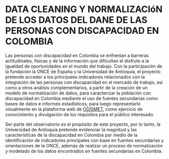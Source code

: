 # DATA CLEANING Y NORMALIZACIóN DE LOS DATOS DEL DANE DE LAS PERSONAS CON DISCAPACIDAD EN COLOMBIA

Las personas con discapacidad en Colombia se enfrentan a barreras actitudinales, físicas y de la información que dificultan el disfrute a la igualdad de oportunidades en el mundo del trabajo. Con la participación de la fundación la ONCE de España y la Universidad de Antioquia, el proyecto pretende acceder a los principales indicadores relacionados con la integración de las personas con discapacidad en el mercado de trabajo, así como a otros análisis complementarios, a partir de la creación de un modelo de normalización de datos, para caracterizar la población con discapacidad en Colombia mediante el uso de fuentes secundarias como bases de datos e informes estadísticos, para luego representarlo visualmente en la plataforma web de [ODISMET](https://www.odismet.es/banco-de-datos/colombia), como ejercicio de conocimiento y divulgación de los requisitos para el público interesado. 

Ser parte del observatorio es el propósito de este proyecto, por lo tanto, la Universidad de Antioquia pretende evidenciar la magnitud y las características de la discapacidad en Colombia por medio de la identificación de indicadores principales con base en fuentes secundarias y orientaciones de la ONCE, además de realizar un proceso de normalización y modelado de los datos encontrados en fuentes secundarias en Colombia.
